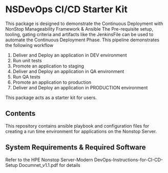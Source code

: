 # NSDevOps CI/CD Starter Kit
This package is designed to demonstrate the Continuous Deployment with NonStop Manageability Framework & Ansible
The Pre-requisite setup, tooling, gating criteria and artifacts like the JenkinsFile can be used to automate the Continuous Deployment Phase. This pipeline demonstrates the following workflow

1. Deliver and Deploy an application in DEV environment
2. Run unit tests
3. Promote an application to staging
4. Deliver and Deploy an application in QA environment
5. Run QA tests
6. Promote an application to production
7. Deliver and Deploy an application in PRODUCTION environment

This package acts as a starter kit for users.  

## Contents 
This repository contains ansible playbook and configuration files for creating a run time environment for applications on the Nonstop Server.

## System Requirements & Required Software 
Refer to the HPE Nonstop Server-Modern DevOps-Instructions-for-CI-CD-Setup Documnet_v1.1.pdf for details 
